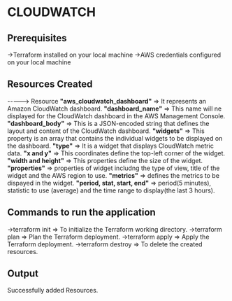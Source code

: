 # CLOUDWATCH


## Prerequisites 

->Terraform installed on your local machine
->AWS credentials configured on your local machine


## Resources Created

-----> Resource **"aws_cloudwatch_dashboard"** => It represents an Amazon CloudWatch dashboard.
**"dashboard_name"** => This name will ne displayed for the CloudWatch dashboard in the AWS Management Console.
**"dashboard_body"** => This is a JSON-encoded string that defines the layout and content of the CloudWatch dashboard.
**"widgets"** => This property is an array that contains the individual widgets to be displayed on the dashboard.
**"type"** => It is a widget that displays CloudWatch metric data. **"x and y"** => This coordinates define the top-left corner of the widget.
**"width and height"** => This properties define the size of the widget.
**"properties"** => properties of widget includng the type of view, title of the widget and the AWS region to use.
**"metrics"** => defines the metrics to be dispayed in the widget. **"period, stat, start, end"** => period(5 minutes), statistic to use (average) and the time range to display(the last 3 hours). 


## Commands to run the application
->terraform init => To initialize the Terraform working directory.
->terraform plan => Plan the Terraform deployment.
->terraform apply => Apply the Terraform deployment.
->terraform destroy => To delete the created resources.
     
## Output 
Successfully added Resources.





